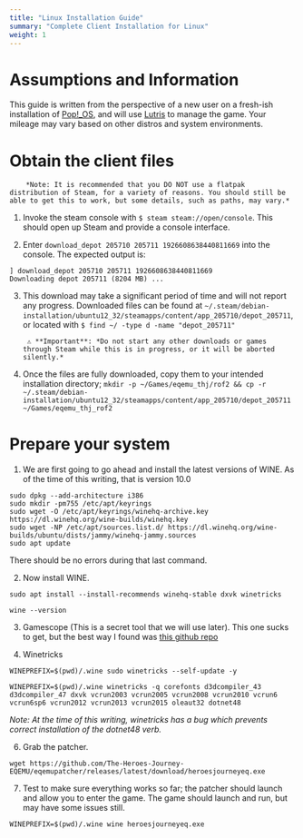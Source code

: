 ```yaml
---
title: "Linux Installation Guide"
summary: "Complete Client Installation for Linux"
weight: 1
---
```


# Assumptions and Information

This guide is written from the perspective of a new user on a fresh-ish installation of [Pop!_OS](https://pop.system76.com/), and will use [Lutris](https://www.lutris.net/) to manage the game. Your mileage may vary based on other distros and system environments.

# Obtain the client files

        *Note: It is recommended that you DO NOT use a flatpak distribution of Steam, for a variety of reasons. You should still be able to get this to work, but some details, such as paths, may vary.*

1. Invoke the steam console with `$ steam steam://open/console`. This should open up Steam and provide a console interface.

2. Enter `download_depot 205710 205711 1926608638440811669` into the console. The expected output is:

```
] download_depot 205710 205711 1926608638440811669
Downloading depot 205711 (8204 MB) ...
```

3. This download may take a significant period of time and will not report any progress. Downloaded files can be found at `~/.steam/debian-installation/ubuntu12_32/steamapps/content/app_205710/depot_205711`, or located with `$ find ~/ -type d -name "depot_205711"`

        ⚠ **Important**: *Do not start any other downloads or games through Steam while this is in progress, or it will be aborted silently.*

4. Once the files are fully downloaded, copy them to your intended installation directory; `mkdir -p ~/Games/eqemu_thj/rof2 && cp -r ~/.steam/debian-installation/ubuntu12_32/steamapps/content/app_205710/depot_205711 ~/Games/eqemu_thj_rof2`

# Prepare your system

1. We are first going to go ahead and install the latest versions of WINE. As of the time of this writing, that is version 10.0
```
sudo dpkg --add-architecture i386
sudo mkdir -pm755 /etc/apt/keyrings
sudo wget -O /etc/apt/keyrings/winehq-archive.key https://dl.winehq.org/wine-builds/winehq.key
sudo wget -NP /etc/apt/sources.list.d/ https://dl.winehq.org/wine-builds/ubuntu/dists/jammy/winehq-jammy.sources
sudo apt update
```

There should be no errors during that last command.

2. Now install WINE.
```
sudo apt install --install-recommends winehq-stable dxvk winetricks
```
```
wine --version
```

3. Gamescope (This is a secret tool that we will use later). This one sucks to get, but the best way I found was [this github repo](https://github.com/akdor1154/gamescope-pkg)

4. Winetricks

```
WINEPREFIX=$(pwd)/.wine sudo winetricks --self-update -y
```

```
WINEPREFIX=$(pwd)/.wine winetricks -q corefonts d3dcompiler_43 d3dcompiler_47 dxvk vcrun2003 vcrun2005 vcrun2008 vcrun2010 vcrun6 vcrun6sp6 vcrun2012 vcrun2013 vcrun2015 oleaut32 dotnet48
```

*Note: At the time of this writing, winetricks has a bug which prevents correct installation of the dotnet48 verb.*

6. Grab the patcher.
```
wget https://github.com/The-Heroes-Journey-EQEMU/eqemupatcher/releases/latest/download/heroesjourneyeq.exe
```

7. Test to make sure everything works so far; the patcher should launch and allow you to enter the game. The game should launch and run, but may have some issues still.

```
WINEPREFIX=$(pwd)/.wine wine heroesjourneyeq.exe
```
